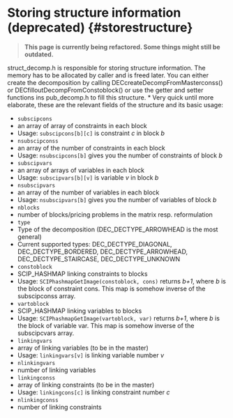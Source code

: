 # Storing structure information (deprecated) {#storestructure}
> **This page is currently being refactored. Some things might still be outdated.**

struct_decomp.h is responsible for storing structure information. The memory has to be allocated by caller and is freed
later. You can either create the decomposition by calling DECcreateDecompFromMasterconss() or DECfilloutDecompFromConstoblock()
or use the getter and setter functions ins pub_decomp.h to fill this structure.
 *
Very quick until more elaborate, these are the relevant fields of the structure and its basic usage:
 - <code>subscipcons   </code>
  - an array of array of constraints in each block
  - Usage: <code>subscipcons[b][c]</code> is constraint <em>c</em> in block <em>b</em>
 - <code>nsubscipconss </code>
  - an array of the number of constraints in each block
  - Usage: <code>nsubscipcons[b]</code> gives you the number of constraints of block <em>b</em>
 - <code>subscipvars   </code>
  - an array of arrays of variables in each block
  - Usage: <code>subscipvars[b][v]</code> is variable <em>v</em> in block <em>b</em>
 - <code>nsubscipvars  </code>
  - an array of the number of variables in each block
  - Usage: <code>nsubscipvars[b]</code> gives you the number of variables of block <em>b</em>
 - <code>nblocks       </code>
  - number of blocks/pricing problems in the matrix resp. reformulation
 - <code>type          </code>
  - Type of the decomposition (DEC_DECTYPE_ARROWHEAD is the most general)
  - Current supported types: DEC_DECTYPE_DIAGONAL, DEC_DECTYPE_BORDERED, DEC_DECTYPE_ARROWHEAD, DEC_DECTYPE_STAIRCASE,
    DEC_DECTYPE_UNKNOWN
 - <code>constoblock   </code>
  - SCIP_HASHMAP linking constraints to blocks
  - Usage: <code>SCIPhashmapGetImage(constoblock, cons)</code> returns <em>b+1</em>, where <em>b</em> is the block of
    constraint cons. This map is somehow inverse of the subscipconss array.
 - <code>vartoblock    </code>
  - SCIP_HASHMAP linking variables to blocks
  - Usage: <code>SCIPhashmapGetImage(vartoblock, var)</code> returns <em>b+1</em>, where <em>b</em> is the block of
    variable var. This map is somehow inverse of the subscipcvars array.
 - <code>linkingvars   </code>
  - array of linking variables (to be in the master)
  - Usage: <code>linkingvars[v]</code> is linking variable number <em>v</em>
 - <code>nlinkingvars  </code>
  - number of linking variables
 - <code>linkingconss  </code>
  - array of linking constraints (to be in the master)
  - Usage: <code>linkingcons[c]</code> is linking constraint number <em>c</em>
 - <code>nlinkingconss </code>
  - number of linking constraints
